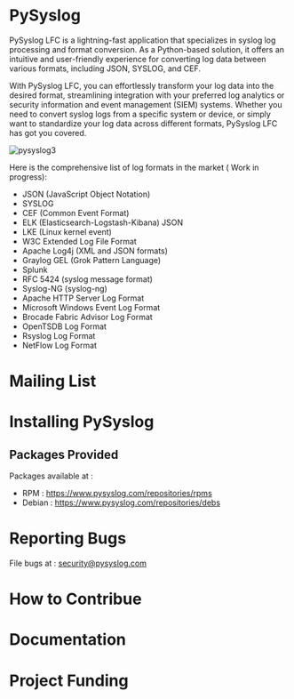 
PySyslog
=========
PySyslog LFC is a lightning-fast application that specializes in syslog log processing and format conversion. As a Python-based solution, it offers an intuitive and user-friendly experience for converting log data between various formats, including JSON, SYSLOG, and CEF.

With PySyslog LFC, you can effortlessly transform your log data into the desired format, streamlining integration with your preferred log analytics or security information and event management (SIEM) systems. Whether you need to convert syslog logs from a specific system or device, or simply want to standardize your log data across different formats, PySyslog LFC has got you covered.



![pysyslog3](https://github.com/allamiro/PySyslog/assets/279790/258b8399-356d-48d0-9338-99fdf0502de9) </center>


Here is the comprehensive list of log formats in the market ( Work in progress):

* JSON (JavaScript Object Notation)
* SYSLOG
* CEF (Common Event Format)
* ELK (Elasticsearch-Logstash-Kibana) JSON
* LKE (Linux kernel event)
* W3C Extended Log File Format
* Apache Log4j (XML and JSON formats)
* Graylog GEL (Grok Pattern Language)
* Splunk
* RFC 5424 (syslog message format)
* Syslog-NG (syslog-ng)
* Apache HTTP Server Log Format
* Microsoft Windows Event Log Format
* Brocade Fabric Advisor Log Format
* OpenTSDB Log Format
* Rsyslog Log Format
* NetFlow Log Format




Mailing List
============


Installing PySyslog
===================


Packages Provided
-----------------

Packages available at :
* RPM : https://www.pysyslog.com/repositories/rpms
* Debian : https://www.pysyslog.com/repositories/debs

  


Reporting Bugs
==============
File bugs at :  security@pysyslog.com 



How to Contribue
================


Documentation
=============



Project Funding
===============

